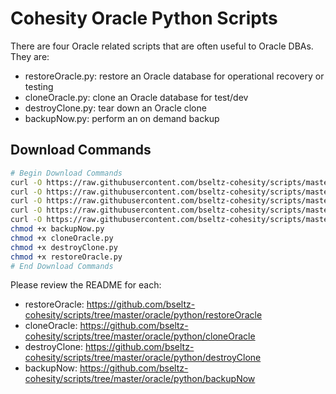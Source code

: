 # Cohesity Oracle Python Scripts

There are four Oracle related scripts that are often useful to Oracle DBAs. They are:

* restoreOracle.py: restore an Oracle database for operational recovery or testing
* cloneOracle.py: clone an Oracle database for test/dev
* destroyClone.py: tear down an Oracle clone
* backupNow.py: perform an on demand backup

## Download Commands

```bash
# Begin Download Commands
curl -O https://raw.githubusercontent.com/bseltz-cohesity/scripts/master/oracle/python/backupNow/backupNow.py
curl -O https://raw.githubusercontent.com/bseltz-cohesity/scripts/master/oracle/python/cloneOracle/cloneOracle.py
curl -O https://raw.githubusercontent.com/bseltz-cohesity/scripts/master/oracle/python/destroyClone/destroyClone.py
curl -O https://raw.githubusercontent.com/bseltz-cohesity/scripts/master/oracle/python/restoreOracle/restoreOracle.py
curl -O https://raw.githubusercontent.com/bseltz-cohesity/scripts/master/python/pyhesity.py
chmod +x backupNow.py
chmod +x cloneOracle.py
chmod +x destroyClone.py
chmod +x restoreOracle.py
# End Download Commands
```

Please review the README for each:

* restoreOracle: <https://github.com/bseltz-cohesity/scripts/tree/master/oracle/python/restoreOracle>
* cloneOracle: <https://github.com/bseltz-cohesity/scripts/tree/master/oracle/python/cloneOracle>
* destroyClone: <https://github.com/bseltz-cohesity/scripts/tree/master/oracle/python/destroyClone>
* backupNow: <https://github.com/bseltz-cohesity/scripts/tree/master/oracle/python/backupNow>
